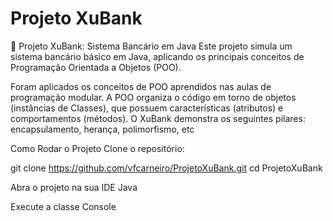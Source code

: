 # Projeto XuBank
🏦 Projeto XuBank: Sistema Bancário em Java
Este projeto simula um sistema bancário básico em Java, aplicando os principais conceitos de Programação Orientada a Objetos (POO).


Foram aplicados os conceitos de POO aprendidos nas aulas de programação modular. A POO organiza o código em torno de objetos (instâncias de Classes), que possuem características (atributos) e comportamentos (métodos). O XuBank demonstra os seguintes pilares: encapsulamento, herança, polimorfismo, etc


Como Rodar o Projeto
Clone o repositório:

git clone https://github.com/vfcarneiro/ProjetoXuBank.git
cd ProjetoXuBank

Abra o projeto na sua IDE Java 

Execute a classe Console
